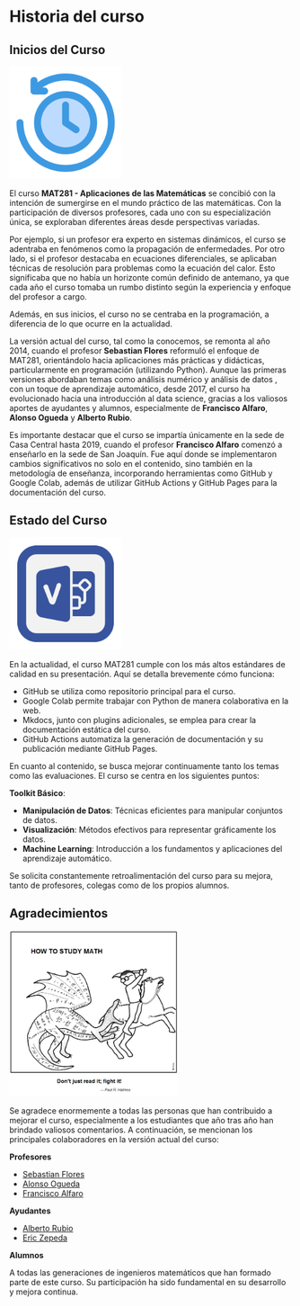 # Historia del curso

## Inicios del Curso

<img src="../images/time.png" alt="mat281" width ="200">

El curso **MAT281 - Aplicaciones de las Matemáticas** se concibió con la intención
de sumergirse en el mundo práctico de las matemáticas. Con la participación de
diversos profesores, cada uno con su especialización única, se exploraban diferentes 
áreas desde perspectivas variadas. 

Por ejemplo, si un profesor era experto en sistemas dinámicos, 
el curso se adentraba en fenómenos como la propagación de enfermedades.
Por otro lado, si el profesor destacaba en ecuaciones diferenciales, 
se aplicaban técnicas de resolución para problemas como la ecuación del calor. 
Esto significaba que no había un horizonte común definido de antemano, ya que cada año 
el curso tomaba un rumbo distinto según la experiencia y enfoque del profesor a cargo. 

Además, en sus inicios, el curso no se centraba en la programación, a diferencia de lo que 
ocurre en la actualidad.

La versión actual del curso, tal como la conocemos, se remonta al año 2014,
cuando el profesor **Sebastian Flores** reformuló el enfoque de MAT281, orientándolo
hacia aplicaciones más prácticas y didácticas, particularmente en programación (utilizando Python).
Aunque las primeras versiones abordaban temas como análisis numérico y análisis de datos
, con un toque de aprendizaje automático, desde 2017, el curso ha evolucionado hacia una 
introducción al data science, gracias a los valiosos aportes de ayudantes y alumnos, 
especialmente de **Francisco Alfaro**, **Alonso Ogueda** y **Alberto Rubio**.

Es importante destacar que el curso se impartía únicamente 
en la sede de Casa Central hasta 2019, cuando el profesor 
**Francisco Alfaro** comenzó a enseñarlo en la sede de San Joaquín. 
Fue aquí donde se implementaron cambios significativos no solo en el
contenido, sino también en la metodología de enseñanza, incorporando herramientas 
como GitHub y Google Colab, además de utilizar GitHub Actions y GitHub Pages para la
documentación del curso.

## Estado del Curso

<img src="../images/version.png" alt="mat281" width ="200">


En la actualidad, el curso MAT281 cumple con los más altos estándares de calidad en su presentación. Aquí se detalla brevemente cómo funciona:

* GitHub se utiliza como repositorio principal para el curso.
* Google Colab permite trabajar con Python de manera colaborativa en la web.
* Mkdocs, junto con plugins adicionales, se emplea para crear la documentación estática del curso.
* GitHub Actions automatiza la generación de documentación y su publicación mediante GitHub Pages.

En cuanto al contenido, se busca mejorar continuamente tanto los temas como las evaluaciones. El curso se centra en los siguientes puntos:

**Toolkit Básico**:
* **Manipulación de Datos**: Técnicas eficientes para manipular conjuntos de datos.
* **Visualización**: Métodos efectivos para representar gráficamente los datos.
* **Machine Learning**: Introducción a los fundamentos y aplicaciones del aprendizaje automático.

Se solicita constantemente retroalimentación del curso para su mejora, tanto de profesores, colegas como de los propios alumnos.

## Agradecimientos

<img src="../images/mat281.png" alt="mat281" width ="300">

Se agradece enormemente a todas las personas que han contribuido a 
mejorar el curso, especialmente a los estudiantes que año tras año han 
brindado valiosos comentarios. A continuación, se mencionan los principales colaboradores 
en la versión actual del curso:

**Profesores**

* [Sebastian Flores](https://www.linkedin.com/in/sebastiandres/)
* [Alonso Ogueda](https://www.linkedin.com/in/aoguedaoliva/)
* [Francisco Alfaro](https://www.linkedin.com/in/faam/)

**Ayudantes**

* [Alberto Rubio](https://www.linkedin.com/in/arubiosu/)
* [Eric Zepeda](https://www.linkedin.com/in/eric-zepeda-3b6b9897/)

**Alumnos**

A todas las generaciones de ingenieros matemáticos que han formado parte de este curso. 
Su participación ha sido fundamental en su desarrollo y mejora continua.
